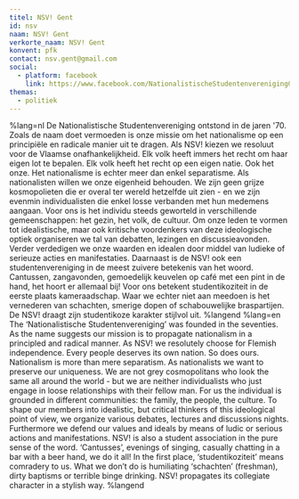 ```yaml
---
titel: NSV! Gent
id: nsv
naam: NSV! Gent
verkorte_naam: NSV! Gent
konvent: pfk
contact: nsv.gent@gmail.com
social:
  - platform: facebook
    link: https://www.facebook.com/NationalistischeStudentenverenigingGent/
themas:
  - politiek
---
```


%lang=nl 
De Nationalistische Studentenvereniging ontstond in de jaren '70. Zoals de naam doet vermoeden is onze missie om het nationalisme op een principiële en radicale manier uit te dragen. Als NSV! kiezen we resoluut voor de Vlaamse onafhankelijkheid. Elk volk heeft immers het recht om haar eigen lot te bepalen. Elk volk heeft het recht op een eigen natie. Ook het onze.
Het nationalisme is echter meer dan enkel separatisme. Als nationalisten willen we onze eigenheid behouden. We zijn geen grijze kosmopolieten die er overal ter wereld hetzelfde uit zien - en we zijn evenmin individualisten die enkel losse verbanden met hun medemens aangaan. Voor ons is het individu steeds geworteld in verschillende gemeenschappen: het gezin, het volk, de cultuur.
Om onze leden te vormen tot idealistische, maar ook kritische voordenkers van deze ideologische optiek organiseren we tal van debatten, lezingen en discussieavonden.
Verder verdedigen we onze waarden en idealen door middel van ludieke of serieuze acties en manifestaties.
Daarnaast is de NSV! ook een studentenvereniging in de meest zuivere betekenis van het woord. Cantussen, zangavonden, gemoedelijk keuvelen op café met een pint in de hand, het hoort er allemaal bij! Voor ons betekent studentikoziteit in de eerste plaats kameraadschap. Waar we echter niet aan meedoen is het vernederen van schachten, smerige dopen of schabouwelijke braspartijen. De NSV! draagt zijn studentikoze karakter stijlvol uit. 
%langend 
%lang=en 
The ‘Nationalistische Studentenvereniging’ was founded in the seventies. As the name suggests our mission is to propagate nationalism in a principled and radical manner. As NSV! we resolutely choose for Flemish independence. Every people deserves its own nation. So does ours. Nationalism is more than mere separatism. As nationalists we want to preserve our uniqueness. We are not grey cosmopolitans who look the same all around the world - but we are neither individualists who just engage in loose relationships with their fellow man. For us the individual is grounded in different communities: the family, the people, the culture. To shape our members into idealistic, but critical thinkers of this ideological point of view, we organize various debates, lectures and discussions nights. Furthermore we defend our values and ideals by means of ludic or serious actions and manifestations. NSV! is also a student association in the pure sense of the word. ‘Cantusses’, evenings of singing, casually chatting in a bar with a beer hand, we do it all! In the first place, ‘studentikoziteit’ means comradery to us. What we don’t do is humiliating ‘schachten’ (freshman), dirty baptisms or terrible binge drinking. NSV! propagates its collegiate character in a stylish way. 
%langend

